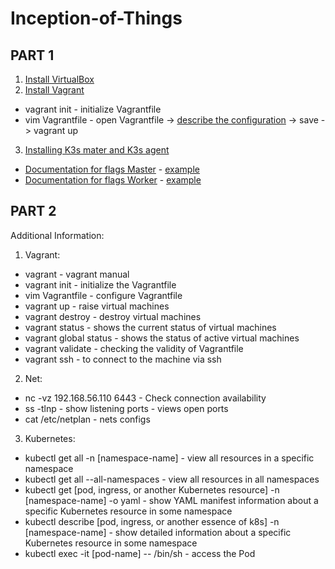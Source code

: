 # Inception-of-Things
## PART 1

1. [Install VirtualBox](https://www.virtualbox.org/wiki/Linux_Downloads)
2. [Install Vagrant](https://developer.hashicorp.com/vagrant/downloads)
 * vagrant init - initialize Vagrantfile
 * vim Vagrantfile - open Vagrantfile -> [describe the configuration](https://developer.hashicorp.com/vagrant/docs/vagrantfile) -> save -> vagrant up
3. [Installing K3s mater and K3s agent](https://docs.k3s.io/quick-start)
 * [Documentation for flags Master](https://docs.k3s.io/cli/server) - [example](https://github.com/SavchenkoDV/Inception-of-Things/blob/main/p1/scripts/server.sh)
 * [Documentation for flags Worker](https://docs.k3s.io/cli/agent)  - [example](https://github.com/SavchenkoDV/Inception-of-Things/blob/main/p1/scripts/worker.sh) 

## PART 2





Additional Information:
1. Vagrant: 
- vagrant - vagrant manual
- vagrant init - initialize the Vagrantfile
- vim Vagrantfile - configure Vagrantfile
- vagrant up - raise virtual machines
- vagrant destroy - destroy virtual machines
- vagrant status - shows the current status of virtual machines
- vagrant global status - shows the status of active virtual machines
- vagrant validate - checking the validity of Vagrantfile
- vagrant ssh <machine name> - to connect to the machine via ssh
2. Net:
- nc -vz 192.168.56.110 6443 - Check connection availability
- ss -tlnp - show listening ports - views open ports
- cat /etc/netplan - nets configs
3. Kubernetes:
- kubectl get all -n [namespace-name] - view all resources in a specific namespace
- kubectl get all --all-namespaces - view all resources in all namespaces
- kubectl get [pod, ingress, or another Kubernetes resource] -n [namespace-name] -o yaml - show YAML manifest information about a specific Kubernetes resource in some namespace
- kubectl describe [pod, ingress, or another essence of k8s] -n [namespace-name] - show detailed information about a specific Kubernetes resource in some namespace
- kubectl exec -it [pod-name] -- /bin/sh - access the Pod